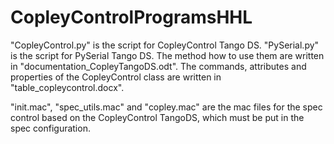 # CopleyControlProgramsHHL

"CopleyControl.py" is the script for CopleyControl Tango DS. "PySerial.py" is the script for PySerial Tango DS. The method how to use them are written in "documentation_CopleyTangoDS.odt". The commands, attributes and properties of the CopleyControl class are written in "table_copleycontrol.docx".

"init.mac", "spec_utils.mac" and "copley.mac" are the mac files for the spec control based on the CopleyControl TangoDS, which must be put in the spec configuration.
